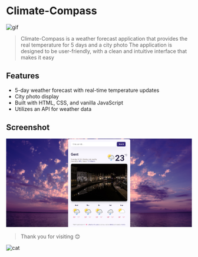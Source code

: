 # Climate-Compass

![gif](https://media.baamboozle.com/uploads/images/19125/1569648380_19492)

> Climate-Compass is a weather forecast application that provides the real temperature for 5 days and a city photo The application is designed to be user-friendly, with a clean and intuitive interface that makes it easy

## Features

- 5-day weather forecast with real-time temperature updates
- City photo display
- Built with HTML, CSS, and vanilla JavaScript
- Utilizes an API for weather data

## Screenshot

![screenshot](./src/images/climat-compass.png)

> Thank you for visiting 😊

![cat](https://i.chzbgr.com/full/8348516864/hAC95BC93/ill-stand-here-and-continue-to-make-sure-it-stays-nice)
